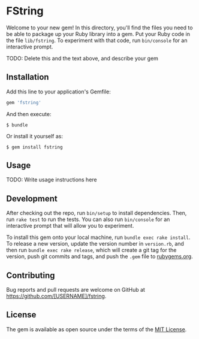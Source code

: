 # FString

Welcome to your new gem! In this directory, you'll find the files you need to be able to package up your Ruby library into a gem. Put your Ruby code in the file `lib/fstring`. To experiment with that code, run `bin/console` for an interactive prompt.

TODO: Delete this and the text above, and describe your gem

## Installation

Add this line to your application's Gemfile:

```ruby
gem 'fstring'
```

And then execute:

    $ bundle

Or install it yourself as:

    $ gem install fstring

## Usage

TODO: Write usage instructions here

## Development

After checking out the repo, run `bin/setup` to install dependencies. Then, run `rake test` to run the tests. You can also run `bin/console` for an interactive prompt that will allow you to experiment.

To install this gem onto your local machine, run `bundle exec rake install`. To release a new version, update the version number in `version.rb`, and then run `bundle exec rake release`, which will create a git tag for the version, push git commits and tags, and push the `.gem` file to [rubygems.org](https://rubygems.org).

## Contributing

Bug reports and pull requests are welcome on GitHub at https://github.com/[USERNAME]/fstring.

## License

The gem is available as open source under the terms of the [MIT License](https://opensource.org/licenses/MIT).
